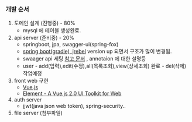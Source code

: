 ### 개발 순서

1. 도메인 설계 (진행중) - 80%
   - mysql 에 테이블 생성완료.
2. api server (준비중) - 20%
   - springboot, jpa, swagger-ui(spring-fox) 
   - [spring boot(gradle), jrebel](https://manuals.zeroturnaround.com/jrebel/standalone/index.html) version up 되면서 구조가 많이 변경됨.
   - swaager api 세팅 [참고 문서]( http://docs.swagger.io/spec.html)  , annotaion 에 대한 설명등
   - user - add(입력),edit(수정),all(목록조회),view(상세조회) 완료 -  del(삭제) 작업예정
3. front web 구현
   - [Vue.js](https://kr.vuejs.org/v2/guide/index.html)
   - [Element - A Vue.js 2.0 UI Toolkit for Web](https://element.eleme.io/#/en-US)
4. auth server
   - jjwt(java json web token), spring-security..
5. file server (첨부파일)